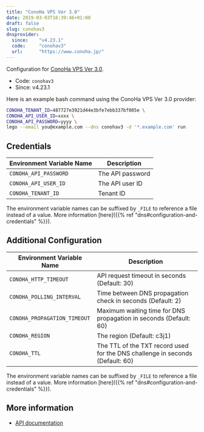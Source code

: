 ```yaml
---
title: "ConoHa VPS Ver 3.0"
date: 2019-03-03T16:39:46+01:00
draft: false
slug: conohav3
dnsprovider:
  since:    "v4.23.1"
  code:     "conohav3"
  url:      "https://www.conoha.jp/"
---
```


<!-- THIS DOCUMENTATION IS AUTO-GENERATED. PLEASE DO NOT EDIT. -->
<!-- providers/dns/conohav3/conohav3.toml -->
<!-- THIS DOCUMENTATION IS AUTO-GENERATED. PLEASE DO NOT EDIT. -->


Configuration for [ConoHa VPS Ver 3.0](https://www.conoha.jp/).


<!--more-->

- Code: `conohav3`
- Since: v4.23.1


Here is an example bash command using the ConoHa VPS Ver 3.0 provider:

```bash
CONOHA_TENANT_ID=487727e3921d44e3bfe7ebb337bf085e \
CONOHA_API_USER_ID=xxxx \
CONOHA_API_PASSWORD=yyyy \
lego --email you@example.com --dns conohav3 -d '*.example.com' run
```




## Credentials

| Environment Variable Name | Description |
|-----------------------|-------------|
| `CONOHA_API_PASSWORD` | The API password |
| `CONOHA_API_USER_ID` | The API user ID |
| `CONOHA_TENANT_ID` | Tenant ID |

The environment variable names can be suffixed by `_FILE` to reference a file instead of a value.
More information [here]({{% ref "dns#configuration-and-credentials" %}}).


## Additional Configuration

| Environment Variable Name | Description |
|--------------------------------|-------------|
| `CONOHA_HTTP_TIMEOUT` | API request timeout in seconds (Default: 30) |
| `CONOHA_POLLING_INTERVAL` | Time between DNS propagation check in seconds (Default: 2) |
| `CONOHA_PROPAGATION_TIMEOUT` | Maximum waiting time for DNS propagation in seconds (Default: 60) |
| `CONOHA_REGION` | The region (Default: c3j1) |
| `CONOHA_TTL` | The TTL of the TXT record used for the DNS challenge in seconds (Default: 60) |

The environment variable names can be suffixed by `_FILE` to reference a file instead of a value.
More information [here]({{% ref "dns#configuration-and-credentials" %}}).




## More information

- [API documentation](https://doc.conoha.jp/reference/api-vps3/)

<!-- THIS DOCUMENTATION IS AUTO-GENERATED. PLEASE DO NOT EDIT. -->
<!-- providers/dns/conohav3/conohav3.toml -->
<!-- THIS DOCUMENTATION IS AUTO-GENERATED. PLEASE DO NOT EDIT. -->
